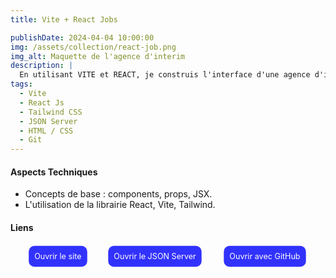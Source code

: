 ```yaml
---
title: Vite + React Jobs

publishDate: 2024-04-04 10:00:00
img: /assets/collection/react-job.png
img_alt: Maquette de l'agence d'interim
description: |
  En utilisant VITE et REACT, je construis l'interface d'une agence d'interim. Cet agence liste ses offres d'emploi mais aussi peut créer des emplois en REACT. On utilise TAILWIND CSS et en back-end JSON Server.
tags:
  - Vite
  - React Js
  - Tailwind CSS
  - JSON Server
  - HTML / CSS
  - Git
---
```


#### Aspects Techniques

- Concepts de base : components, props, JSX.
- L'utilisation de la librairie React, Vite, Tailwind.

#### Liens

<ul class="liens__list" > 
<li class="liens__item"> <a href="https://react-jobify.netlify.app/" target="_blank" class="liens__link" > Ouvrir le site </a> </li>
<li class="liens__item"> <a href="https://reactjo.onrender.com/jobs" target="_blank" class="liens__link" > Ouvrir le JSON Server </a> </li>
<li class="liens__item"> <a href="https://github.com/Soulman2131/reactjob.git" target="_blank" class="liens__link"> Ouvrir avec GitHub </a></li>
</ul>

  <style>
    .liens__list {
      display:flex; justify-content: left; align-items: center;
      list-style: none; gap: 20px;  

    }
    
    .liens__link {
      display: block;
       background: rgba(0, 0, 255, 0.8);
      color: white;
      padding: 10px;
      border-radius: 10px;
      text-decoration: none;
      transform: scale(.9);
      transition: all .2s;
    }
    .liens__link:hover {
      background: rgb(61, 4, 249);
      transform: translateY(3px) scale(1);
      color: black;
      
    }

  </style>
